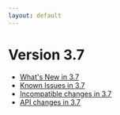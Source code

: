 ```yaml
---
layout: default
---
```

Version 3.7
===========

- [What's New in 3.7](release-notes-new-features37.html)
- [Known Issues in 3.7](release-notes-known-issues37.html)
- [Incompatible changes in 3.7](release-notes-upgrading-changes37.html)
- [API changes in 3.7](release-notes-api-changes37.html)
